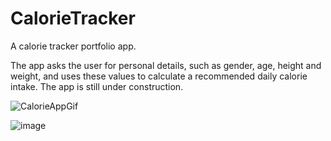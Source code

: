 # CalorieTracker
A calorie tracker portfolio app.
 
The app asks the user for personal details, such as gender, age, height and weight, and uses these values to calculate a recommended daily calorie intake. The app is still under construction.


![CalorieAppGif](https://user-images.githubusercontent.com/92163117/189888794-423c52f2-60ea-4ad6-b547-9df8e5051b84.gif)



![image](https://user-images.githubusercontent.com/92163117/190190344-75ae24ce-9d0a-4857-bfb3-88d9f49ad3a5.png)

